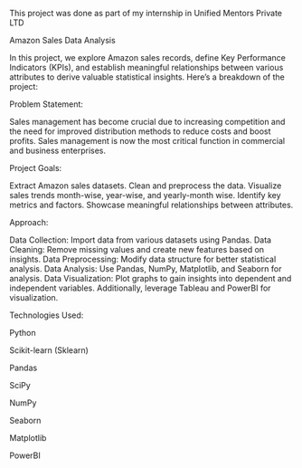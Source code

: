 This project was done as part of my internship in Unified Mentors Private LTD

Amazon Sales Data Analysis 


In this project, we explore Amazon sales records, define Key Performance Indicators (KPIs), and establish meaningful relationships between various attributes to derive valuable statistical insights. Here’s a breakdown of the project:

Problem Statement:

Sales management has become crucial due to increasing competition and the need for improved distribution methods to reduce costs and boost profits.
Sales management is now the most critical function in commercial and business enterprises.

Project Goals:

Extract Amazon sales datasets.
Clean and preprocess the data.
Visualize sales trends month-wise, year-wise, and yearly-month wise.
Identify key metrics and factors.
Showcase meaningful relationships between attributes.

Approach:

Data Collection: Import data from various datasets using Pandas.
Data Cleaning: Remove missing values and create new features based on insights.
Data Preprocessing: Modify data structure for better statistical analysis.
Data Analysis: Use Pandas, NumPy, Matplotlib, and Seaborn for analysis.
Data Visualization: Plot graphs to gain insights into dependent and independent variables. Additionally, leverage Tableau and PowerBI for visualization.

Technologies Used:

Python


Scikit-learn (Sklearn)

Pandas

SciPy

NumPy

Seaborn

Matplotlib

PowerBI
